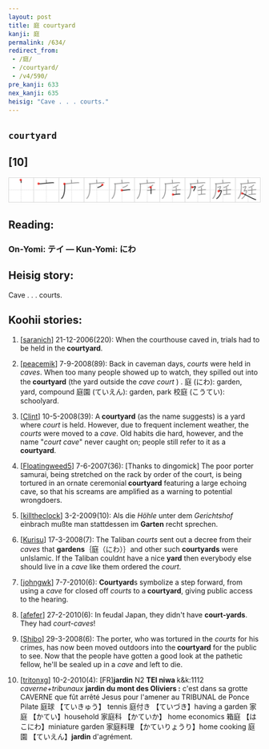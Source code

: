 ```yaml
---
layout: post
title: 庭 courtyard
kanji: 庭
permalink: /634/
redirect_from:
 - /庭/
 - /courtyard/
 - /v4/590/
pre_kanji: 633
nex_kanji: 635
heisig: "Cave . . . courts."
---
```


## `courtyard`

## [10]

<div class="stroke"><img src="../images/E5BAAD.png" /></div>

## Reading:

### On-Yomi: テイ &mdash; Kun-Yomi: にわ

## Heisig story:

Cave . . . courts.

## Koohii stories:

1) [<a href="http://kanji.koohii.com/profile/saranich">saranich</a>] 21-12-2006(220): When the courthouse caved in, trials had to be held in the<strong> courtyard</strong>.

2) [<a href="http://kanji.koohii.com/profile/peacemik">peacemik</a>] 7-9-2008(89): Back in caveman days, <em>courts</em> were held in <em>caves</em>. When too many people showed up to watch, they spilled out into the<strong> courtyard</strong> (the yard outside the <em>cave</em> <em>court </em>) . 庭 (にわ): garden, yard, compound 庭園 (ていえん): garden, park 校庭 (こうてい): schoolyard.

3) [<a href="http://kanji.koohii.com/profile/Clint">Clint</a>] 10-5-2008(39): A<strong> courtyard</strong> (as the name suggests) is a yard where <em>court</em> is held. However, due to frequent inclement weather, the <em>courts</em> were moved to a <em>cave</em>. Old habits die hard, however, and the name &quot;<em>court cave</em>&quot; never caught on; people still refer to it as a<strong> courtyard</strong>.

4) [<a href="http://kanji.koohii.com/profile/Floatingweed5">Floatingweed5</a>] 7-6-2007(36): [Thanks to dingomick] The poor porter samurai, being stretched on the rack by order of the court, is being tortured in an ornate ceremonial<strong> courtyard</strong> featuring a large echoing cave, so that his screams are amplified as a warning to potential wrongdoers.

5) [<a href="http://kanji.koohii.com/profile/killtheclock">killtheclock</a>] 3-2-2009(10): Als die <em>Höhle</em> unter dem <em>Gerichtshof</em> einbrach mußte man stattdessen im <strong>Garten</strong> recht sprechen.

6) [<a href="http://kanji.koohii.com/profile/Kurisu">Kurisu</a>] 17-3-2008(7): The Taliban <em>courts</em> sent out a decree from their <em>caves</em> that <strong>gardens</strong>｛庭（にわ）｝and other such <strong>courtyards</strong> were unIslamic. If the Taliban couldnt have a nice <strong>yard</strong> then everybody else should live in a <em>cave</em> like them ordered the <em>court</em>.

7) [<a href="http://kanji.koohii.com/profile/johngwk">johngwk</a>] 7-7-2010(6): <strong>Courtyard</strong>s symbolize a step forward, from using a <em>cave</em> for closed off <em>courts</em> to a<strong> courtyard</strong>, giving public access to the hearing.

8) [<a href="http://kanji.koohii.com/profile/afefer">afefer</a>] 27-2-2010(6): In feudal Japan, they didn&#039;t have <strong>court-yards</strong>. They had <em>court-caves</em>!

9) [<a href="http://kanji.koohii.com/profile/Shibo">Shibo</a>] 29-3-2008(6): The porter, who was tortured in the <em>courts</em> for his crimes, has now been moved outdoors into the<strong> courtyard</strong> for the public to see. Now that the people have gotten a good look at the pathetic fellow, he&#039;ll be sealed up in a <em>cave</em> and left to die.

10) [<a href="http://kanji.koohii.com/profile/tritonxg">tritonxg</a>] 10-2-2010(4): [FR]<strong>jardin</strong> N2 <strong>TEI niwa </strong> k&amp;k:1112 <em>caverne+tribunaux </em><strong>jardin du mont des Oliviers :</strong> c&#039;est dans sa grotte CAVERNE que fût arrêté Jesus pour l&#039;amener au TRIBUNAL de Ponce Pilate 庭球 【ていきゅう】 tennis 庭付き 【ていづき】having a garden 家庭 【かてい】household 家庭科 【かていか】 home economics 箱庭 【はこにわ】miniature garden 家庭料理 【かていりょうり】home cooking 庭園 【ていえん】<strong>jardin</strong> d&#039;agrément.
